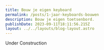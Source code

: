 ```yaml
---
title: Bouw je eigen keyboard
permalink: /posts/1-jaar-keyboards-bouwen
description: Bouw je eigen toetsenbord.
publishDate: 2023-09-11T18:11:56.215Z
layout: ../../layouts/blog-layout.astro
---
```


Under Construction